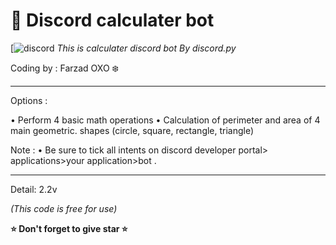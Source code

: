 # 🧮 Discord calculater bot
[![discord](https://img.shield/badge/discord)
*This is calculater discord bot By discord.py*

Coding by : Farzad OXO ❄️



_____________________________________________
Options :

• Perform 4 basic math operations
• Calculation of perimeter and area of ​​4 main geometric.        shapes (circle, square, rectangle, triangle)



Note :
• Be sure to tick all intents on discord developer portal> applications>your application>bot .
_____________________________________________

Detail: 2.2v


*(This code is free for use)*

**⭐️ Don't forget to give star ⭐️**